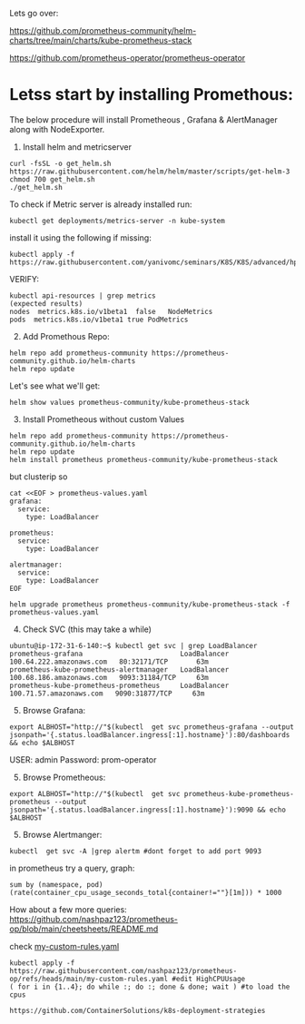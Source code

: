 Lets go over:

https://github.com/prometheus-community/helm-charts/tree/main/charts/kube-prometheus-stack

https://github.com/prometheus-operator/prometheus-operator

# Letss start by installing Promethous:
The below procedure will install Prometheous , Grafana & AlertManager along with NodeExporter.


1. Install helm and metricserver
~~~
curl -fsSL -o get_helm.sh https://raw.githubusercontent.com/helm/helm/master/scripts/get-helm-3
chmod 700 get_helm.sh
./get_helm.sh
~~~
To check if Metric server is already installed run:
~~~
kubectl get deployments/metrics-server -n kube-system
~~~
install it using the following if missing:
~~~
kubectl apply -f https://raw.githubusercontent.com/yanivomc/seminars/K8S/K8S/advanced/hpa/metricserver/components.yaml
~~~
VERIFY:
~~~
kubectl api-resources | grep metrics
(expected results)
nodes  metrics.k8s.io/v1beta1  false   NodeMetrics
pods  metrics.k8s.io/v1beta1 true PodMetrics

~~~
2. Add Promethous Repo:
~~~
helm repo add prometheus-community https://prometheus-community.github.io/helm-charts
helm repo update
~~~
Let's see what we'll get:
~~~
helm show values prometheus-community/kube-prometheus-stack
~~~
3. Install Prometheous without custom Values

~~~
helm repo add prometheus-community https://prometheus-community.github.io/helm-charts
helm repo update
helm install prometheus prometheus-community/kube-prometheus-stack 
~~~

but clusterip so

~~~
cat <<EOF > prometheus-values.yaml
grafana:
  service:
    type: LoadBalancer

prometheus:
  service:
    type: LoadBalancer

alertmanager:
  service:
    type: LoadBalancer
EOF

helm upgrade prometheus prometheus-community/kube-prometheus-stack -f prometheus-values.yaml
~~~

4. Check SVC (this may take a while)
~~~
ubuntu@ip-172-31-6-140:~$ kubectl get svc | grep LoadBalancer
prometheus-grafana                        LoadBalancer   100.64.222.amazonaws.com   80:32171/TCP       63m
prometheus-kube-prometheus-alertmanager   LoadBalancer   100.68.186.amazonaws.com   9093:31184/TCP     63m
prometheus-kube-prometheus-prometheus     LoadBalancer   100.71.57.amazonaws.com   9090:31877/TCP     63m
~~~

5. Browse Grafana:
~~~
export ALBHOST="http://"$(kubectl  get svc prometheus-grafana --output jsonpath='{.status.loadBalancer.ingress[:1].hostname}'):80/dashboards && echo $ALBHOST
~~~

USER: admin Password: prom-operator

5. Browse Prometheous:
~~~
export ALBHOST="http://"$(kubectl  get svc prometheus-kube-prometheus-prometheus --output jsonpath='{.status.loadBalancer.ingress[:1].hostname}'):9090 && echo $ALBHOST
~~~

5. Browse Alertmanger:
~~~
kubectl  get svc -A |grep alertm #dont forget to add port 9093
~~~

in prometheus try a query, graph:
~~~
sum by (namespace, pod) (rate(container_cpu_usage_seconds_total{container!=""}[1m])) * 1000
~~~
How about a few more queries: https://github.com/nashpaz123/prometheus-op/blob/main/cheetsheets/README.md 

check [my-custom-rules.yaml](https://raw.githubusercontent.com/nashpaz123/prometheus-op/refs/heads/main/my-custom-rules.yaml)
~~~
kubectl apply -f https://raw.githubusercontent.com/nashpaz123/prometheus-op/refs/heads/main/my-custom-rules.yaml #edit HighCPUUsage
( for i in {1..4}; do while :; do :; done & done; wait ) #to load the cpus

https://github.com/ContainerSolutions/k8s-deployment-strategies
